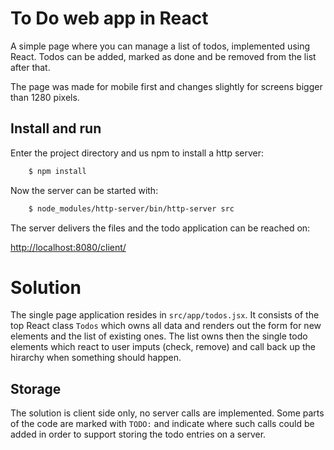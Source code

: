 # To Do web app in React

A simple page where you can manage a list of todos, implemented using React.
Todos can be added, marked as done and be removed from the list after that.

The page was made for mobile first and changes slightly for screens bigger than
1280 pixels.


## Install and run

Enter the project directory and us npm to install a http server:
```bash
    $ npm install
```

Now the server can be started with:
```bash
    $ node_modules/http-server/bin/http-server src
```
The server delivers the files and the todo application can be reached on:

[http://localhost:8080/client/](http://localhost:8080/client/)


# Solution

The single page application resides in `src/app/todos.jsx`. It consists of the
top React class `Todos` which owns all data and renders out the form for new
elements and the list of existing ones. The list owns then the single todo
elements which react to user imputs (check, remove) and call back up the
hirarchy when something should happen.


## Storage

The solution is client side only, no server calls are implemented. Some parts
of the code are marked with `TODO:` and indicate where such calls could be added
in order to support storing the todo entries on a server.
